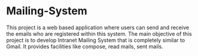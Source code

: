 # Mailing-System
This project is a web based application where users can send and receive the emails who are registered within this system. The main objective of this project is to develop Intranet Mailing System that is completely similar to Gmail. It provides facilities like compose, read mails, sent mails.
